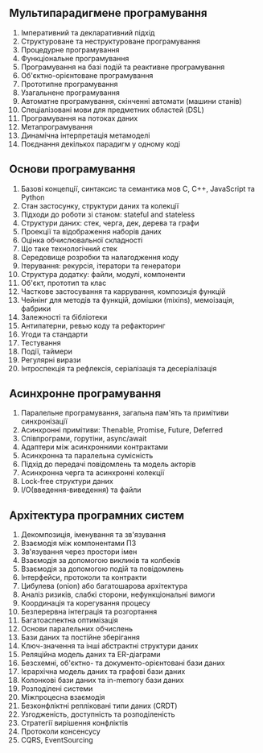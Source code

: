 ## Мультипарадигмене програмування

1. Імперативний та декларативний підхід
2. Структуроване та неструктуроване програмування
3. Процедурне програмування
4. Функціональне програмування
5. Програмування на базі подій та реактивне програмування
6. Об'єктно-орієнтоване програмування
7. Прототипне програмування
8. Узагальнене програмування
9. Автоматне програмування, скінченні автомати (машини станів)
10. Спеціалізовані мови для предметних областей (DSL)
11. Програмування на потоках даних
12. Метапрограмування
13. Динамічна інтерпретація метамоделі
14. Поєднання декількох парадигм у одному коді

## Основи програмування

1. Базові концепції, синтаксис та семантика мов C, C++, JavaScript та Python
2. Стан застосунку, структури даних та колекції
3. Підходи до роботи зі станом: stateful and stateless
4. Структури даних: стек, черга, дек, дерева та графи
5. Проекції та відображення наборів даних
6. Оцінка обчислювальної складності
7. Що таке технологічний стек
8. Середовище розробки та налагодження коду
9. Ітерування: рекурсія, ітератори та генератори
10. Структура додатку: файли, модулі, компоненти
11. Об'єкт, прототип та клас
12. Часткове застосування та каррування, композиція функцій
13. Чейнінг для методів та функцій, домішки (mixins), мемоізація, фабрики
14. Залежності та бібліотеки
15. Антипатерни, ревью коду та рефакторинг
16. Угоди та стандарти
17. Тестування
18. Події, таймери
19. Регулярні вирази
20. Інтроспекція та рефлексія, серіалізація та десеріалізація

## Асинхронне програмування

1. Паралельне програмування, загальна пам'ять та примітиви синхронізації
2. Асинхронні примітиви: Thenable, Promise, Future, Deferred
3. Співпрограми, горутіни, async/await
4. Адаптери між асинхронними контрактами
6. Асинхронна та паралельна сумісність
7. Підхід до передачі повідомлень та модель акторів
8. Асинхронна черга та асинхронні колекції
9. Lock-free структури даних
10. I/O(введення-виведення) та файли

## Архітектура програмних систем

1. Декомпозиція, іменування та зв'язування
2. Взаємодія між компонентами ПЗ
3. Зв'язування через простори імен
4. Взаємодія за допомогою викликів та колбеків
5. Взаємодія за допомогою подій та повідомлень
6. Інтерфейси, протоколи та контракти
7. Цибулева (onion) або багатошарова архітектура
8. Аналіз ризиків, слабкі сторони, нефункціональні вимоги
9. Координація та корегування процесу
10. Безперервна інтеграція та розгортання
11. Багатоаспектна оптимізація
12. Основи паралельних обчислень
12. Бази даних та постійне зберігання
13. Ключ-значення та інші абстрактні структури даних
14. Реляційна модель даних та ER-діаграми
15. Безсхемні, об'єктно- та документо-орієнтовані бази даних
16. Ієрархічна модель даних та графові бази даних
17. Колонкові бази даних та in-memory бази даних
18. Розподілені системи
19. Міжпроцесна взаємодія
20. Безконфліктні репліковані типи даних (CRDT)
21. Узгодженість, доступність та розподіленість
22. Стратегії вирішення конфліктів
23. Протоколи консенсусу
24. CQRS, EventSourcing
